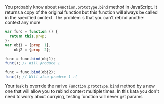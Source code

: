 You probably know about ``Function.prototype.bind`` method in JavaScript. It returns a copy of the original function but this function will always be called in the specified context. The problem is that you can't rebind another context any more.
```javascript
var func = function () {
  return this.prop;
};
var obj1 = {prop: 1},
    obj2 = {prop: 2};
    
func = func.bind(obj1);
func(); // Will produce 1

func = func.bind(obj2);
func(); // Will also produce 1 :(
```
Your task is override the native ``Function.prototype.bind`` method by a new one that will allow you to rebind context multiple times. In this kata you don't need to worry about currying, testing function will never get params.
